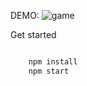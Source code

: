 DEMO: ![game](https://user-images.githubusercontent.com/28704841/29267916-686b6870-80f3-11e7-82a3-58b24b17d15a.gif)

Get started

```javascript

    npm install
    npm start

```
